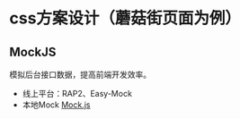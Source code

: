 # css方案设计（蘑菇街页面为例）

## MockJS

模拟后台接口数据，提高前端开发效率。

- 线上平台：RAP2、Easy-Mock
- 本地Mock [Mock.js](http://mockjs.com/)
